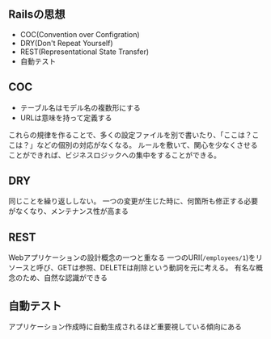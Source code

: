 ## Railsの思想

- COC(Convention over Configration)
- DRY(Don't Repeat Yourself)
- REST(Representational State Transfer)
- 自動テスト


## COC

- テーブル名はモデル名の複数形にする
- URLは意味を持って定義する

これらの規律を作ることで、多くの設定ファイルを別で書いたり、「ここは？ここは？」などの個別の対応がなくなる。
ルールを敷いて、関心を少なくさせることができれば、ビジネスロジックへの集中をすることができる。


## DRY

同じことを繰り返ししない。
一つの変更が生じた時に、何箇所も修正する必要がなくなり、メンテナンス性が高まる


## REST

Webアプリケーションの設計概念の一つと重なる
一つのURI(`/employees/1`)をリソースと呼び、GETは参照、DELETEは削除という動詞を元に考える。
有名な概念のため、自然な認識ができる


## 自動テスト

アプリケーション作成時に自動生成されるほど重要視している傾向にある
